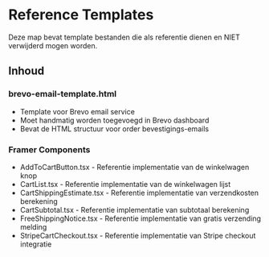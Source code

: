 # Reference Templates

Deze map bevat template bestanden die als referentie dienen en NIET verwijderd mogen worden.

## Inhoud

### brevo-email-template.html
- Template voor Brevo email service
- Moet handmatig worden toegevoegd in Brevo dashboard
- Bevat de HTML structuur voor order bevestigings-emails

### Framer Components
- AddToCartButton.tsx - Referentie implementatie van de winkelwagen knop
- CartList.tsx - Referentie implementatie van de winkelwagen lijst
- CartShippingEstimate.tsx - Referentie implementatie van verzendkosten berekening
- CartSubtotal.tsx - Referentie implementatie van subtotaal berekening
- FreeShippingNotice.tsx - Referentie implementatie van gratis verzending melding
- StripeCartCheckout.tsx - Referentie implementatie van Stripe checkout integratie 